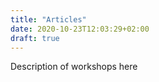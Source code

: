 ```yaml
---
title: "Articles"
date: 2020-10-23T12:03:29+02:00
draft: true
---
```


Description of workshops here

